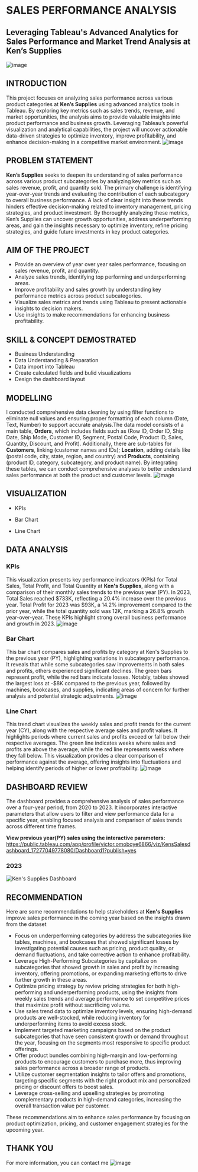 # SALES PERFORMANCE ANALYSIS
## Leveraging Tableau's Advanced Analytics for Sales Performance and Market Trend Analysis at Ken’s Supplies
![image](https://github.com/user-attachments/assets/f15eda55-9fc7-4680-82bf-618dea318c7b)

## INTRODUCTION
This project focuses on analyzing sales performance across various product categories at **Ken’s Supplies** using advanced analytics tools in Tableau. By exploring key metrics such as sales trends, revenue, and market opportunities, the analysis aims to provide valuable insights into product performance and business growth. Leveraging Tableau’s powerful visualization and analytical capabilities, the project will uncover actionable data-driven strategies to optimize inventory, improve profitability, and enhance decision-making in a competitive market environment.
![image](https://github.com/user-attachments/assets/181d63d3-a6ab-49c5-a398-243345e07a6b)

## PROBLEM STATEMENT
**Ken’s Supplies** seeks to deepen its understanding of sales performance across various product subcategories by analyzing key metrics such as sales revenue, profit, and quantity sold. The primary challenge is identifying year-over-year trends and evaluating the contribution of each subcategory to overall business performance. A lack of clear insight into these trends hinders effective decision-making related to inventory management, pricing strategies, and product investment. By thoroughly analyzing these metrics, Ken’s Supplies can uncover growth opportunities, address underperforming areas, and gain the insights necessary to optimize inventory, refine pricing strategies, and guide future investments in key product categories.
## AIM OF THE PROJECT
- Provide an overview of year over year sales performance, focusing on sales revenue, profit, and quantity.
- Analyze sales trends, identifying top performing and underperforming areas.
- Improve profitability and sales growth by understanding key performance metrics across product subcategories.
- Visualize sales metrics and trends using Tableau to present actionable insights to decision makers.
- Use insights to make recommendations for enhancing business profitability.

## SKILL & CONCEPT DEMOSTRATED
- Business Understanding
- Data Understanding & Preparation
- Data import into Tableau
- Create calculated fields and bulid visualizations
- Design the dashboard layout

## MODELLING
I conducted comprehensive data cleaning by using filter functions to eliminate null values and ensuring proper formatting of each column (Date, Text, Number) to support accurate analysis.The data model consists of a main table, **Orders**, which includes fields such as (Row ID, Order ID, Ship Date, Ship Mode, Customer ID, Segment, Postal Code, Product ID, Sales, Quantity, Discount, and Profit). Additionally, there are sub-tables for **Customers**, linking (customer names and IDs); **Location**, adding details like (postal code, city, state, region, and country) and **Products**, containing (product ID, category, subcategory, and product name). By integrating these tables, we can conduct comprehensive analyses to better understand sales performance at both the product and customer levels.
![image](https://github.com/user-attachments/assets/da8f37d8-6571-483d-ae42-b49bbc0c7e0e)

## VISUALIZATION
- KPIs
  
- Bar Chart
- Line Chart
## DATA ANALYSIS
### KPIs
This visualization presents key performance indicators (KPIs) for Total Sales, Total Profit, and Total Quantity at **Ken's Supplies**, along with a comparison of their monthly sales trends to the previous year (PY). In 2023, Total Sales reached $733K, reflecting a 20.4% increase over the previous year. Total Profit for 2023 was $93K, a 14.2% improvement compared to the prior year, while the total quantity sold was 12K, marking a 26.8% growth year-over-year. These KPIs highlight strong overall business performance and growth in 2023.
![image](https://github.com/user-attachments/assets/dc71786b-5650-4eb9-ae46-919646d9e0ce)

### Bar Chart
This bar chart compares sales and profits by category at Ken's Supplies to the previous year (PY), highlighting variations in subcategory performance. It reveals that while some subcategories saw improvements in both sales and profits, others experienced significant declines. The green bars represent profit, while the red bars indicate losses. Notably, tables showed the largest loss at -$8K compared to the previous year, followed by machines, bookcases, and supplies, indicating areas of concern for further analysis and potential strategic adjustments.
![image](https://github.com/user-attachments/assets/2e2f2503-1f31-44d3-9138-6cddd41dc84d)

### Line Chart
This trend chart visualizes the weekly sales and profit trends for the current year (CY), along with the respective average sales and profit values. It highlights periods where current sales and profits exceed or fall below their respective averages. The green line indicates weeks where sales and profits are above the average, while the red line represents weeks where they fall below. This visualization provides a clear comparison of performance against the average, offering insights into fluctuations and helping identify periods of higher or lower profitability.
![image](https://github.com/user-attachments/assets/51848cb9-070b-472c-a275-2c7eb420a92c)

## DASHBOARD REVIEW
The dashboard provides a comprehensive analysis of sales performance over a four-year period, from 2020 to 2023. It incorporates interactive parameters that allow users to filter and view performance data for a specific year, enabling focused analysis and comparison of sales trends across different time frames.

**View previous year(PY) sales using the interactive parameters:** https://public.tableau.com/app/profile/victor.omoboye6866/viz/KensSalesdashboard_17277049778080/Dashboard1?publish=yes
### 2023
![Ken's Supplies Dashboard](https://github.com/user-attachments/assets/7963453b-4a1a-4db3-9fda-3a0298b9dab8)

## RECOMMENDATION
Here are some recommendations to help stakeholders at **Ken's Supplies** improve sales performance in the coming year based on the insights drawn from the dataset

- Focus on underperforming categories by address the subcategories like tables, machines, and bookcases that showed significant losses by investigating potential causes such as pricing, product quality, or demand fluctuations, and take corrective action to enhance profitability.
- Leverage High-Performing Subcategories by capitalize on subcategories that showed growth in sales and profit by increasing inventory, offering promotions, or expanding marketing efforts to drive further growth in these areas.
- Optimize pricing strategy by review pricing strategies for both high-performing and underperforming products, using the insights from weekly sales trends and average performance to set competitive prices that maximize profit without sacrificing volume.
- Use sales trend data to optimize inventory levels, ensuring high-demand products are well-stocked, while reducing inventory for underperforming items to avoid excess stock.
- Implement targeted marketing campaigns based on the product subcategories that have seen consistent growth or demand throughout the year, focusing on the segments most responsive to specific product offerings.
- Offer product bundles combining high-margin and low-performing products to encourage customers to purchase more, thus improving sales performance across a broader range of products.
- Utilize customer segmentation insights to tailor offers and promotions, targeting specific segments with the right product mix and personalized pricing or discount offers to boost sales.
- Leverage cross-selling and upselling strategies by promoting complementary products in high-demand categories, increasing the overall transaction value per customer.

These recommendations aim to enhance sales performance by focusing on product optimization, pricing, and customer engagement strategies for the upcoming year.

## THANK YOU
For more information, you can contact me
![image](https://github.com/user-attachments/assets/400a6867-54ca-409f-b788-6d12b14d0833)


